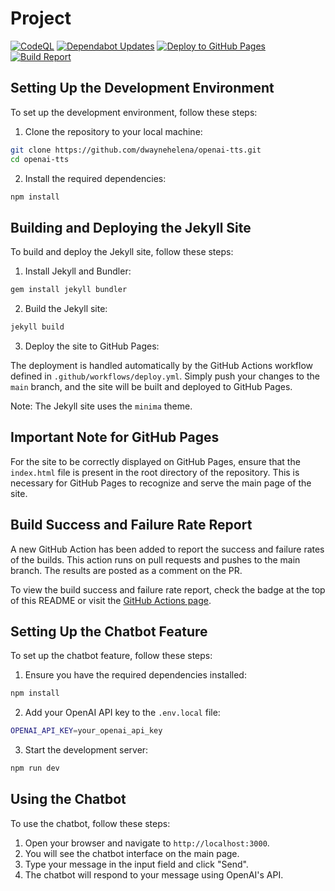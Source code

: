 # Project
[![CodeQL](https://github.com/dwaynehelena/openai-tts/actions/workflows/github-code-scanning/codeql/badge.svg)](https://github.com/dwaynehelena/openai-tts/actions/workflows/github-code-scanning/codeql)
[![Dependabot Updates](https://github.com/dwaynehelena/openai-tts/actions/workflows/dependabot/dependabot-updates/badge.svg)](https://github.com/dwaynehelena/openai-tts/actions/workflows/dependabot/dependabot-updates)
[![Deploy to GitHub Pages](https://github.com/dwaynehelena/openai-tts/actions/workflows/deploy.yml/badge.svg)](https://github.com/dwaynehelena/openai-tts/actions/workflows/deploy.yml)
[![Build Report](https://github.com/dwaynehelena/openai-tts/actions/workflows/build-report.yml/badge.svg)](https://github.com/dwaynehelena/openai-tts/actions/workflows/build-report.yml)

## Setting Up the Development Environment

To set up the development environment, follow these steps:

1. Clone the repository to your local machine:

```bash
git clone https://github.com/dwaynehelena/openai-tts.git
cd openai-tts
```

2. Install the required dependencies:

```bash
npm install
```

## Building and Deploying the Jekyll Site

To build and deploy the Jekyll site, follow these steps:

1. Install Jekyll and Bundler:

```bash
gem install jekyll bundler
```

2. Build the Jekyll site:

```bash
jekyll build
```

3. Deploy the site to GitHub Pages:

The deployment is handled automatically by the GitHub Actions workflow defined in `.github/workflows/deploy.yml`. Simply push your changes to the `main` branch, and the site will be built and deployed to GitHub Pages.

Note: The Jekyll site uses the `minima` theme.

## Important Note for GitHub Pages

For the site to be correctly displayed on GitHub Pages, ensure that the `index.html` file is present in the root directory of the repository. This is necessary for GitHub Pages to recognize and serve the main page of the site.

## Build Success and Failure Rate Report

A new GitHub Action has been added to report the success and failure rates of the builds. This action runs on pull requests and pushes to the main branch. The results are posted as a comment on the PR.

To view the build success and failure rate report, check the badge at the top of this README or visit the [GitHub Actions page](https://github.com/dwaynehelena/openai-tts/actions/workflows/build-report.yml).

## Setting Up the Chatbot Feature

To set up the chatbot feature, follow these steps:

1. Ensure you have the required dependencies installed:

```bash
npm install
```

2. Add your OpenAI API key to the `.env.local` file:

```bash
OPENAI_API_KEY=your_openai_api_key
```

3. Start the development server:

```bash
npm run dev
```

## Using the Chatbot

To use the chatbot, follow these steps:

1. Open your browser and navigate to `http://localhost:3000`.
2. You will see the chatbot interface on the main page.
3. Type your message in the input field and click "Send".
4. The chatbot will respond to your message using OpenAI's API.
